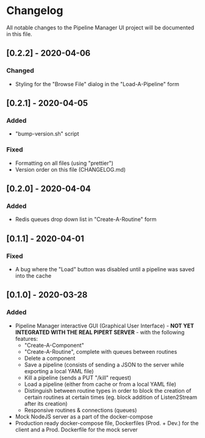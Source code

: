 # Changelog

All notable changes to the Pipeline Manager UI project will be documented in this file.

## [0.2.2] - 2020-04-06

### Changed

- Styling for the "Browse File" dialog in the "Load-A-Pipeline" form

## [0.2.1] - 2020-04-05

### Added

- "bump-version.sh" script

### Fixed

- Formatting on all files (using "prettier")
- Version order on this file (CHANGELOG.md)

## [0.2.0] - 2020-04-04

### Added

- Redis queues drop down list in "Create-A-Routine" form

## [0.1.1] - 2020-04-01

### Fixed

- A bug where the "Load" button was disabled until a pipeline was saved into the cache

## [0.1.0] - 2020-03-28

### Added

- Pipeline Manager interactive GUI (Graphical User Interface) - **NOT YET INTEGRATED WITH THE REAL PIPERT SERVER** - with the following features:
	- "Create-A-Component"
	- "Create-A-Routine", complete with queues between routines
	- Delete a component
	- Save a pipeline (consists of sending a JSON to the server while exporting a local YAML file)
	- Kill a pipeline (sends a PUT "/kill" request)
	- Load a pipeline (either from cache or from a local YAML file)
	- Distinguish between routine types in order to block the creation of certain routines at certain times (eg. block addition of Listen2Stream after its creation)
	- Responsive routines & connections (queues)
- Mock NodeJS server as a part of the docker-compose
- Production ready docker-compose file, Dockerfiles (Prod. + Dev.) for the client and a Prod. Dockerfile for the mock server
